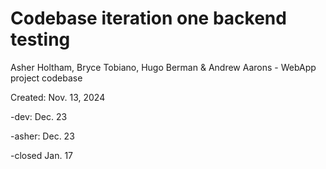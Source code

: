 # Codebase iteration one backend testing
Asher Holtham, Bryce Tobiano, Hugo Berman &amp; Andrew Aarons - WebApp project codebase

Created: Nov. 13, 2024

-dev: Dec. 23

-asher: Dec. 23

-closed Jan. 17